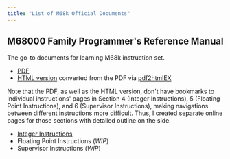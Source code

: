 ```yaml
---
title: "List of M68k Official Documents"
---
```


## M68000 Family Programmer's Reference Manual
The go-to documents for learning M68k instruction set.
  - [PDF](/ref/M68000PM_AD_Rev_1_Programmers_Reference_Manual_1992.pdf)
  - [HTML version](/ref/M68000PM_AD_Rev_1_Programmers_Reference_Manual_1992.html) converted from the PDF via [pdf2htmlEX](https://pdf2htmlex.github.io/pdf2htmlEX)

Note that the PDF, as well as the HTML version, don't have bookmarks to individual instructions' pages in Section 4 (Integer Instructions), 5 (Floating Point Instructions), and 6 (Supervisor Instructions), making navigations between different instructions more difficult. Thus, I created separate online pages for those sections with detailed outline on the side. 
  - [Integer Instructions](/ref/integer-instructions.html)
  - Floating Point Instructions (_WIP_)
  - Supervisor Instructions (_WIP_)
